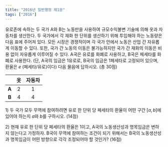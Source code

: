 ```yaml
---
title: "2016년 일반행정 제1문"
tags: ["2016"]
---
```


유로존에 속하는 두 국가 A와 B는 노동만을 사용하여 규모수익불변 기술에 의해 옷과 자동차를 생산한다. 두 국가에서 각 재화 한 단위를 생산하기 위해 투입해야 하는 노동량은 다음 표에 주어져 있다. 모든 시장은 경쟁적이며 각 국가 안에서 노동은 산업 간 자유롭게 이동할 수 있다. 또한, 국가 간 노동의 이동은 불가능하지만 국가 간 재화의 이동은 비용 없이 자유롭게 이루어질 수 있다. A국은 유로를 화폐로 사용하고, B국은 페세타를 화폐로 사용한다. (단, A국의 임금은 1유로로, B국의 임금은 1페세타로 고정되어 있으며, 환율은 $e$ (페세타/유로)이다) 다음 물음에 답하시오. (총 30점)

|       |   옷   | 자동차 |
|:-----:|:------:|:------:|
| **A** |   2    |   1    |
| **B** |   4    |   4    |

1\) 두 국가 모두 무역에 참여하려면 유로 한 단위 당 페세타의 환율이 어떤 구간 $[a, b]$에 있어야 하는지 $a$와 $b$를 구하시오. (14점)

2\) 현재 유로 한 단위 당 페세타의 환율은 1이고, A국의 노동생산성과 명목임금은 변하지 않는다고 가정하자. B국이 무역에 참여하는 조건이 되기 위해서는 B국의 노동생산성과 명목임금이 어떤 방향으로 각각 조정되어야 할 것인가? (16점)

